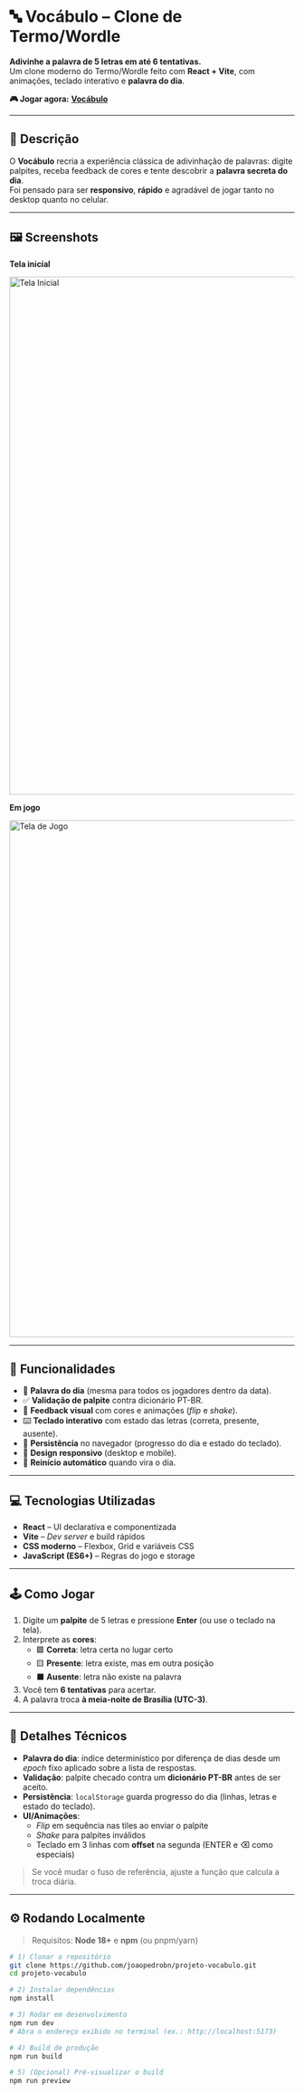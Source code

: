 # 🔤 Vocábulo – Clone de Termo/Wordle

**Adivinhe a palavra de 5 letras em até 6 tentativas.**  
Um clone moderno do Termo/Wordle feito com **React + Vite**, com animações, teclado interativo e **palavra do dia**.

**🎮 Jogar agora:** **[Vocábulo](https://projeto-vocabulo.vercel.app)**  

---

## 📌 Descrição

O **Vocábulo** recria a experiência clássica de adivinhação de palavras: digite palpites, receba feedback de cores e tente descobrir a **palavra secreta do dia**.  
Foi pensado para ser **responsivo**, **rápido** e agradável de jogar tanto no desktop quanto no celular.

---

## 🖼️ Screenshots

**Tela inicial** 

<img width="1896" height="916" alt="Tela Inicial" src="https://github.com/user-attachments/assets/90f5d87b-69ad-42ef-970a-e84f4636459f" />

**Em jogo**

<img width="1894" height="914" alt="Tela de Jogo" src="https://github.com/user-attachments/assets/7eda604e-c3a2-448e-9c5c-2df68623207c" />

---

## 🌟 Funcionalidades

- 🔐 **Palavra do dia** (mesma para todos os jogadores dentro da data).
- ✅ **Validação de palpite** contra dicionário PT-BR.
- 🎨 **Feedback visual** com cores e animações (*flip* e *shake*).
- ⌨️ **Teclado interativo** com estado das letras (correta, presente, ausente).
- 💾 **Persistência** no navegador (progresso do dia e estado do teclado).
- 📱 **Design responsivo** (desktop e mobile).
- 🔁 **Reinício automático** quando vira o dia.

---

## 💻 Tecnologias Utilizadas

- **React** – UI declarativa e componentizada  
- **Vite** – *Dev server* e build rápidos  
- **CSS moderno** – Flexbox, Grid e variáveis CSS  
- **JavaScript (ES6+)** – Regras do jogo e storage

---

## 🕹️ Como Jogar

1. Digite um **palpite** de 5 letras e pressione **Enter** (ou use o teclado na tela).  
2. Interprete as **cores**:
   - 🟩 **Correta**: letra certa no lugar certo  
   - 🟨 **Presente**: letra existe, mas em outra posição  
   - ⬛ **Ausente**: letra não existe na palavra  
3. Você tem **6 tentativas** para acertar.  
4. A palavra troca **à meia-noite de Brasília (UTC-3)**.

---

## 🔧 Detalhes Técnicos

- **Palavra do dia**: índice determinístico por diferença de dias desde um *epoch* fixo aplicado sobre a lista de respostas.  
- **Validação**: palpite checado contra um **dicionário PT-BR** antes de ser aceito.  
- **Persistência**: `localStorage` guarda progresso do dia (linhas, letras e estado do teclado).  
- **UI/Animações**:
  - *Flip* em sequência nas tiles ao enviar o palpite  
  - *Shake* para palpites inválidos  
  - Teclado em 3 linhas com **offset** na segunda (ENTER e ⌫ como especiais)

> Se você mudar o fuso de referência, ajuste a função que calcula a troca diária.

---

## ⚙️ Rodando Localmente

> Requisitos: **Node 18+** e **npm** (ou pnpm/yarn)

```bash
# 1) Clonar o repositório
git clone https://github.com/joaopedrobn/projeto-vocabulo.git
cd projeto-vocabulo

# 2) Instalar dependências
npm install

# 3) Rodar em desenvolvimento
npm run dev
# Abra o endereço exibido no terminal (ex.: http://localhost:5173)

# 4) Build de produção
npm run build

# 5) (Opcional) Pré-visualizar o build
npm run preview
